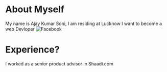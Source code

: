 # About Myself
My name is Ajay Kumar Soni, I am residing at Lucknow I want to become a web Devloper
![Facebook](https://facebook.com/soniajay202)

# Experience?
<p>I worked as a senior product advisor in Shaadi.com</p>

